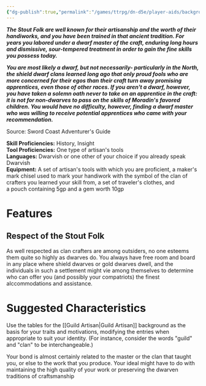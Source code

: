 ```yaml
---
{"dg-publish":true,"permalink":"/games/ttrpg/dn-d5e/player-aids/backgrounds/clan-crafter/","tags":["ttrpg/dnd/5e"],"noteIcon":""}
---
```


**_The Stout Folk are well known for their artisanship and the worth of their handiworks, and you have been trained in that ancient tradition. For years you labored under a dwarf master of the craft, enduring long hours and dismissive, sour-tempered treatment in order to gain the fine skills you possess today._**

**_You are most likely a dwarf, but not necessarily- particularly in the North, the shield dwarf clans learned long ago that only proud fools who are more concerned for their egos than their craft turn away promising apprentices, even those of other races. If you aren't a dwarf, however, you have taken a solemn oath never to take on an apprentice in the craft: it is not for non-dwarves to pass on the skills of Moradin's favored children. You would have no difficulty, however, finding a dwarf master who was willing to receive potential apprentices who came with your recommendation._**

Source: Sword Coast Adventurer's Guide

**Skill Proficiencies:** History, Insight  
**Tool Proficiencies:** One type of artisan's tools  
**Languages:** Dwarvish or one other of your choice if you already speak Dwarvish  
**Equipment:** A set of artisan's tools with which you are proficient, a maker's mark chisel used to mark your handiwork with the symbol of the clan of crafters you learned your skill from, a set of traveler's clothes, and a pouch containing 5gp and a gem worth 10gp

# Features

## Respect of the Stout Folk

As well respected as clan crafters are among outsiders, no one esteems them quite so highly as dwarves do. You always have free room and board in any place where shield dwarves or gold dwarves dwell, and the individuals in such a settlement might vie among themselves to determine who can offer you (and possibly your compatriots) the finest aIccommodations and assistance.

# Suggested Characteristics

Use the tables for the [[Guild Artisan\|Guild Artisan]] background as the basis for your traits and motivations, modifying the entries when appropriate to suit your identity. (For instance, consider the words "guild" and "clan" to be interchangeable.)

Your bond is almost certainly related to the master or the clan that taught you, or else to the work that you produce. Your ideal might have to do with maintaining the high quality of your work or preserving the dwarven traditions of craftsmanship 


